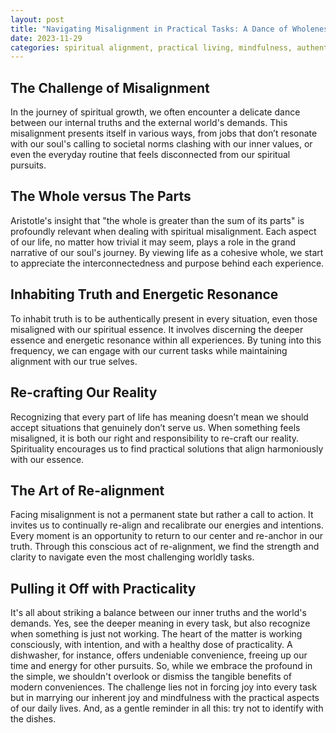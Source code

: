 ```yaml
---
layout: post
title: "Navigating Misalignment in Practical Tasks: A Dance of Wholeness and Truth"
date: 2023-11-29
categories: spiritual alignment, practical living, mindfulness, authenticity
---
```


## The Challenge of Misalignment

In the journey of spiritual growth, we often encounter a delicate dance between our internal truths and the external world's demands. This misalignment presents itself in various ways, from jobs that don’t resonate with our soul's calling to societal norms clashing with our inner values, or even the everyday routine that feels disconnected from our spiritual pursuits.

## The Whole versus The Parts

Aristotle's insight that "the whole is greater than the sum of its parts" is profoundly relevant when dealing with spiritual misalignment. Each aspect of our life, no matter how trivial it may seem, plays a role in the grand narrative of our soul's journey. By viewing life as a cohesive whole, we start to appreciate the interconnectedness and purpose behind each experience.

## Inhabiting Truth and Energetic Resonance

To inhabit truth is to be authentically present in every situation, even those misaligned with our spiritual essence. It involves discerning the deeper essence and energetic resonance within all experiences. By tuning into this frequency, we can engage with our current tasks while maintaining alignment with our true selves.

## Re-crafting Our Reality

Recognizing that every part of life has meaning doesn’t mean we should accept situations that genuinely don’t serve us. When something feels misaligned, it is both our right and responsibility to re-craft our reality. Spirituality encourages us to find practical solutions that align harmoniously with our essence.

## The Art of Re-alignment

Facing misalignment is not a permanent state but rather a call to action. It invites us to continually re-align and recalibrate our energies and intentions. Every moment is an opportunity to return to our center and re-anchor in our truth. Through this conscious act of re-alignment, we find the strength and clarity to navigate even the most challenging worldly tasks.

## Pulling it Off with Practicality

It's all about striking a balance between our inner truths and the world's demands. Yes, see the deeper meaning in every task, but also recognize when something is just not working. The heart of the matter is working consciously, with intention, and with a healthy dose of practicality. A dishwasher, for instance, offers undeniable convenience, freeing up our time and energy for other pursuits. So, while we embrace the profound in the simple, we shouldn't overlook or dismiss the tangible benefits of modern conveniences. The challenge lies not in forcing joy into every task but in marrying our inherent joy and mindfulness with the practical aspects of our daily lives. And, as a gentle reminder in all this: try not to identify with the dishes.

